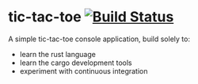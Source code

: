 # tic-tac-toe [![Build Status](https://travis-ci.com/robinjpark/tictactoe.svg?token=K5UsvTeLCfHUcRwSY7ts&branch=master)](https://travis-ci.com/robinjpark/tictactoe)

A simple tic-tac-toe console application, build solely to:
- learn the rust language
- learn the cargo development tools
- experiment with continuous integration

